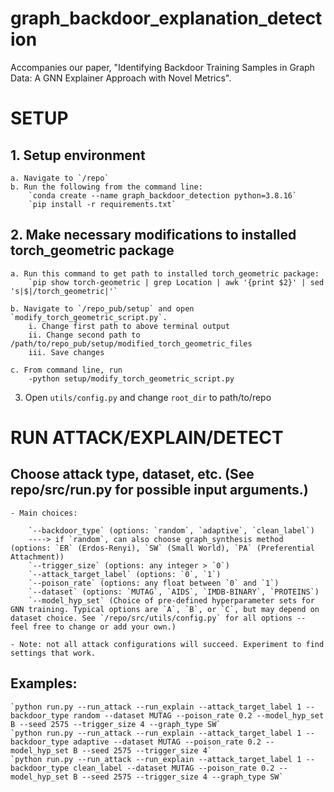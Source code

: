# graph_backdoor_explanation_detection
Accompanies our paper, "Identifying Backdoor Training Samples in Graph Data: A GNN Explainer Approach with Novel Metrics".


# SETUP

## 1. Setup environment

	a. Navigate to `/repo`
	b. Run the following from the command line:
		`conda create --name graph_backdoor_detection python=3.8.16`
		`pip install -r requirements.txt`

## 2. Make necessary modifications to installed torch_geometric package

	a. Run this command to get path to installed torch_geometric package: 
		`pip show torch-geometric | grep Location | awk '{print $2}' | sed 's|$|/torch_geometric|'`

	b. Navigate to `/repo_pub/setup` and open `modify_torch_geometric_script.py`. 
		i. Change first path to above terminal output
		ii. Change second path to /path/to/repo_pub/setup/modified_torch_geometric_files
		iii. Save changes
	
	c. From command line, run 
		-python setup/modify_torch_geometric_script.py
	

3. Open `utils/config.py` and change `root_dir` to path/to/repo


# RUN ATTACK/EXPLAIN/DETECT

## Choose attack type, dataset, etc. (See repo/src/run.py for possible input arguments.)

	- Main choices:

		`--backdoor_type` (options: `random`, `adaptive`, `clean_label`)
		----> if `random`, can also choose graph_synthesis method (options: `ER` (Erdos-Renyi), `SW` (Small World), `PA` (Preferential Attachment)) 
		`--trigger_size` (options: any integer > `0`)
		`--attack_target_label` (options: `0`, `1`)
		`--poison_rate` (options: any float between `0` and `1`)
		`--dataset` (options: `MUTAG`, `AIDS`, `IMDB-BINARY`, `PROTEINS`)
		`--model_hyp_set` (Choice of pre-defined hyperparameter sets for GNN training. Typical options are `A`, `B`, or `C`, but may depend on dataset choice. See `/repo/src/utils/config.py` for all options -- feel free to change or add your own.)
   
	- Note: not all attack configurations will succeed. Experiment to find settings that work.

## Examples:

	`python run.py --run_attack --run_explain --attack_target_label 1 --backdoor_type random --dataset MUTAG --poison_rate 0.2 --model_hyp_set B --seed 2575 --trigger_size 4 --graph_type SW`
	`python run.py --run_attack --run_explain --attack_target_label 1 --backdoor_type adaptive --dataset MUTAG --poison_rate 0.2 --model_hyp_set B --seed 2575 --trigger_size 4`
	`python run.py --run_attack --run_explain --attack_target_label 1 --backdoor_type clean_label --dataset MUTAG --poison_rate 0.2 --model_hyp_set B --seed 2575 --trigger_size 4 --graph_type SW`
